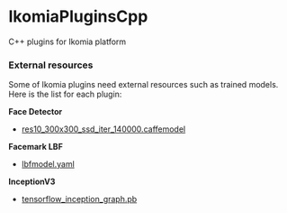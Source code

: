 # IkomiaPluginsCpp
C++ plugins for Ikomia platform

### External resources
Some of Ikomia plugins need external resources such as trained models. Here is the list for each plugin:


**Face Detector**
- [res10_300x300_ssd_iter_140000.caffemodel](https://github.com/opencv/opencv_3rdparty/raw/dnn_samples_face_detector_20170830/res10_300x300_ssd_iter_140000.caffemodel)


**Facemark LBF**
- [lbfmodel.yaml](https://raw.githubusercontent.com/kurnianggoro/GSOC2017/master/data/lbfmodel.yaml)


**InceptionV3**
- [tensorflow_inception_graph.pb](https://github.com/petewarden/tf_ios_makefile_example/raw/master/data/tensorflow_inception_graph.pb)

